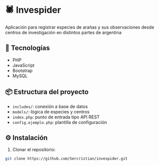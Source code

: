 # 🕷️ Invespider

Aplicación para registrar especies de arañas y sus observaciones desde centros de investigación en distintos partes de argentina

## 🚀 Tecnologías
- PHP
- JavaScript
- Bootstrap
- MySQL

## 📦 Estructura del proyecto
- `includes/`: conexión a base de datos
- `models/`: lógica de especies y centros
- `index.php`: punto de entrada tipo API REST
- `config.ejemplo.php`: plantilla de configuración

## ⚙️ Instalación

1. Clonar el repositorio:
```bash
git clone https://github.com/Sercristian/invespider.git

